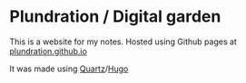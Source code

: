 # Plundration / Digital garden 

This is a website for my notes. Hosted using Github pages at [plundration.github.io](https://plundration.github.io/)

It was made using [Quartz](https://github.com/jackyzha0/quartz)/[Hugo](https://github.com/gohugoio/hugo)

